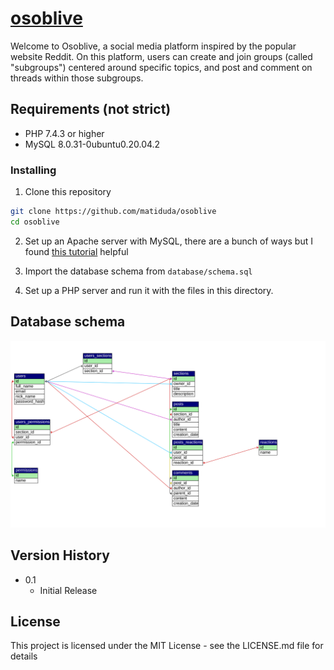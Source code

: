 # [osoblive](http://osoblive.42web.io/)

Welcome to Osoblive, a social media platform inspired by the popular website Reddit. On this platform, users can create and join groups (called "subgroups") centered around specific topics, and post and comment on threads within those subgroups.


## Requirements (not strict)
- PHP 7.4.3 or higher
- MySQL 8.0.31-0ubuntu0.20.04.2

### Installing

1. Clone this repository
```sh
git clone https://github.com/matiduda/osoblive
cd osoblive
```

2. Set up an Apache server with MySQL, there are a bunch of ways but I found [this tutorial](https://www.digitalocean.com/community/tutorials/how-to-install-mysql-on-ubuntu-20-04) helpful

3. Import the database schema from `database/schema.sql`

4. Set up a PHP server and run it with the files in this directory.

## Database schema

![Database schema](./static/schema.svg)

## Version History

* 0.1
    * Initial Release

## License

This project is licensed under the MIT License - see the LICENSE.md file for details